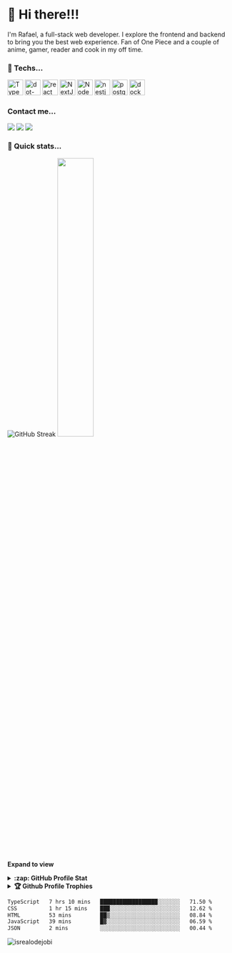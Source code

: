 # 👋 Hi there!!!

<p>I'm Rafael, a full-stack web developer. I explore the frontend and backend to bring you the best web experience. Fan of One Piece and a couple of anime, gamer, reader and cook in my off time.</p>



### 🧰 Techs...
  <div style="display: inline_block">
    <img width="35" heigth="35" alt="Typescript" src="https://cdn.jsdelivr.net/gh/devicons/devicon/icons/typescript/typescript-original.svg" />
    <img width="35" heigth="35" alt="dot-net" src="https://cdn.jsdelivr.net/gh/devicons/devicon/icons/dotnetcore/dotnetcore-original.svg" />
    <img width="35" heigth="35" alt="react" src="https://cdn.jsdelivr.net/gh/devicons/devicon/icons/react/react-original.svg" />
    <img width="35" heigth="35" alt="NextJS" src="https://cdn.jsdelivr.net/gh/devicons/devicon@latest/icons/nextjs/nextjs-original.svg" />
    <img width="35" heigth="35" alt="NodeJS" src="https://cdn.jsdelivr.net/gh/devicons/devicon@latest/icons/nodejs/nodejs-original-wordmark.svg" />
    <img width="35" heigth="35" alt="nestjs" src="https://cdn.jsdelivr.net/gh/devicons/devicon@latest/icons/nestjs/nestjs-original.svg" />
    <img width="35" heigth="35" alt="postgres" src="https://cdn.jsdelivr.net/gh/devicons/devicon/icons/postgresql/postgresql-original.svg" />
    <img width="35" heigth="35" alt="docker" src="https://cdn.jsdelivr.net/gh/devicons/devicon/icons/docker/docker-original.svg" />
  </div>

### Contact me...
<div>
  <a target="blank" href="mailto:ricciardi.rafael1997@gmail.com"><img src="https://img.shields.io/badge/Gmail-D14836?style=for-the-badge&logo=gmail&logoColor=white"/></a>
  <a target="blank" href="https://www.linkedin.com/in/rafaelricciardi/"><img src="https://img.shields.io/badge/LinkedIn-0077B5?style=for-the-badge&logo=linkedin&logoColor=white"/></a>
  <a target="blank" href="https://rafaelricciardi.vercel.app"><img src="https://img.shields.io/badge/Rafael_Ricciardi-323232?style=for-the-badge&logo=About.me&logoColor=white"/></a>
</div>
  
### 🚀 Quick stats...
<div align="left">
  <img src="https://streak-stats.demolab.com?user=ricciardi305&theme=nord&date_format=j%20M%5B%20Y%5D" alt="GitHub Streak" />
  <img width="40%" src="https://github-readme-stats.vercel.app/api/top-langs/?username=ricciardi305&hide_progress=true&theme=nord"/>
</div>

**Expand to view**
<details>
  <summary><b>:zap: GitHub Profile Stat</b></summary>
  <img src="https://github-readme-stats.anuraghazra1.vercel.app/api?username=ricciardi305&show_icons=true&theme=nord" />
</details>

<details>
  <summary><b>🏆 Github Profile Trophies</b></summary>
  <img src="https://github-profile-trophy.vercel.app/?username=ricciardi305&theme=nord" />
</details>

<!--START_SECTION:waka-->

```txt
TypeScript   7 hrs 10 mins   ██████████████████░░░░░░░   71.50 %
CSS          1 hr 15 mins    ███░░░░░░░░░░░░░░░░░░░░░░   12.62 %
HTML         53 mins         ██▒░░░░░░░░░░░░░░░░░░░░░░   08.84 %
JavaScript   39 mins         █▓░░░░░░░░░░░░░░░░░░░░░░░   06.59 %
JSON         2 mins          ░░░░░░░░░░░░░░░░░░░░░░░░░   00.44 %
```

<!--END_SECTION:waka-->

<p align="left"> <img src="https://komarev.com/ghpvc/?username=ricciardi305&label=Profile%20views&color=0e75b6&style=flat" alt="isrealodejobi" />
</p>
